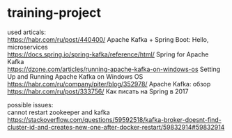 # training-project
used articals:<br>
https://habr.com/ru/post/440400/ Apache Kafka + Spring Boot: Hello, microservices<br> 
https://docs.spring.io/spring-kafka/reference/html/ Spring for Apache Kafka<br>
https://dzone.com/articles/running-apache-kafka-on-windows-os Setting Up and Running Apache Kafka on Windows OS<br>
https://habr.com/ru/company/piter/blog/352978/  Apache Kafka: обзор<br> 
https://habr.com/ru/post/333756/ Как писать на Spring в 2017<br>


possible issues:<br>
cannot restart zookeeper and kafka https://stackoverflow.com/questions/59592518/kafka-broker-doesnt-find-cluster-id-and-creates-new-one-after-docker-restart/59832914#59832914
